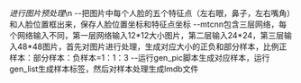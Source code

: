 *进行图片预处理*\n
--把图片中每个人脸的五个特征点（左右眼，鼻子，左右嘴角）和人脸位置框出来，保存人脸位置坐标和特征点坐标
--mtcnn包含三层网络，每个网络输入不同，第一层网络输入12\*12大小图片，第二层输入24\*24，第三层输入48\*48图片，首先对图片进行处理，生成对应大小的正负和部分样本，比例正样本：部分样本：负样本=1：1：3
--运行gen_pic脚本生成对应样本，运行gen_list生成样本标签，然后对样本处理生成lmdb文件
